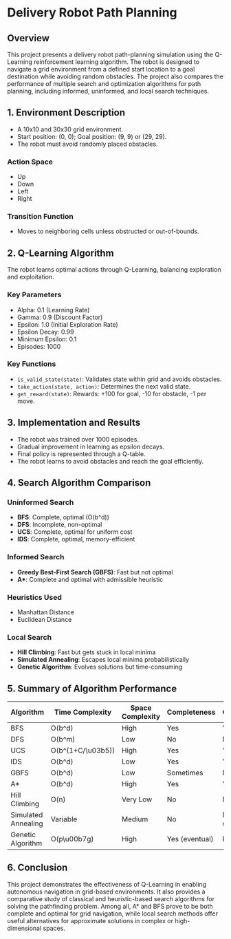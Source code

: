 # Delivery Robot Path Planning 

## Overview

This project presents a delivery robot path-planning simulation using the Q-Learning reinforcement learning algorithm. The robot is designed to navigate a grid environment from a defined start location to a goal destination while avoiding random obstacles. The project also compares the performance of multiple search and optimization algorithms for path planning, including informed, uninformed, and local search techniques.

## 1. Environment Description

* A 10x10 and 30x30 grid environment.
* Start position: (0, 0); Goal position: (9, 9) or (29, 29).
* The robot must avoid randomly placed obstacles.

### Action Space

* Up
* Down
* Left
* Right

### Transition Function

* Moves to neighboring cells unless obstructed or out-of-bounds.

## 2. Q-Learning Algorithm

The robot learns optimal actions through Q-Learning, balancing exploration and exploitation.

### Key Parameters

* Alpha: 0.1 (Learning Rate)
* Gamma: 0.9 (Discount Factor)
* Epsilon: 1.0 (Initial Exploration Rate)
* Epsilon Decay: 0.99
* Minimum Epsilon: 0.1
* Episodes: 1000

### Key Functions

* `is_valid_state(state)`: Validates state within grid and avoids obstacles.
* `take_action(state, action)`: Determines the next valid state.
* `get_reward(state)`: Rewards: +100 for goal, -10 for obstacle, -1 per move.

## 3. Implementation and Results

* The robot was trained over 1000 episodes.
* Gradual improvement in learning as epsilon decays.
* Final policy is represented through a Q-table.
* The robot learns to avoid obstacles and reach the goal efficiently.

## 4. Search Algorithm Comparison

### Uninformed Search

* **BFS**: Complete, optimal (O(b^d))
* **DFS**: Incomplete, non-optimal
* **UCS**: Complete, optimal for uniform cost
* **IDS**: Complete, optimal, memory-efficient

### Informed Search

* **Greedy Best-First Search (GBFS)**: Fast but not optimal
* **A\***: Complete and optimal with admissible heuristic

### Heuristics Used

* Manhattan Distance
* Euclidean Distance

### Local Search

* **Hill Climbing**: Fast but gets stuck in local minima
* **Simulated Annealing**: Escapes local minima probabilistically
* **Genetic Algorithm**: Evolves solutions but time-consuming

## 5. Summary of Algorithm Performance

| Algorithm           | Time Complexity   | Space Complexity | Completeness   | Optimality   |
| ------------------- | ----------------- | ---------------- | -------------- | ------------ |
| BFS                 | O(b^d)            | High             | Yes            | Yes          |
| DFS                 | O(b^m)            | Low              | No             | No           |
| UCS                 | O(b^(1+C/\u03b5)) | High             | Yes            | Yes          |
| IDS                 | O(b^d)            | Low              | Yes            | Yes          |
| GBFS                | O(b^d)            | Low              | Sometimes      | No           |
| A\*                 | O(b^d)            | High             | Yes            | Yes          |
| Hill Climbing       | O(n)              | Very Low         | No             | No           |
| Simulated Annealing | Variable          | Medium           | No             | Near-optimal |
| Genetic Algorithm   | O(p\u00b7g)       | High             | Yes (eventual) | Possibly     |

## 6. Conclusion

This project demonstrates the effectiveness of Q-Learning in enabling autonomous navigation in grid-based environments. It also provides a comparative study of classical and heuristic-based search algorithms for solving the pathfinding problem. Among all, A\* and BFS prove to be both complete and optimal for grid navigation, while local search methods offer useful alternatives for approximate solutions in complex or high-dimensional spaces.
